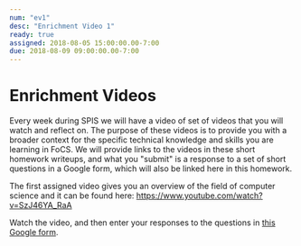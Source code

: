 ```yaml
---
num: "ev1"
desc: "Enrichment Video 1"
ready: true
assigned: 2018-08-05 15:00:00.00-7:00
due: 2018-08-09 09:00:00.00-7:00
---
```


# Enrichment Videos

Every week during SPIS we will have a video of set of videos that you will watch and reflect on.  The purpose of these videos is to provide you with a broader context for the specific technical knowledge and skills you are learning in FoCS.   We will provide links to the videos in these short homework writeups, and what you "submit" is a response to a set of short questions in a Google form, which will also be linked here in this homework.

The first assigned video gives you an overview of the field of computer science and it can be found here:
https://www.youtube.com/watch?v=SzJ46YA_RaA

Watch the video, and then enter your responses to the questions in [this Google form](https://goo.gl/forms/HYpffhEsu1AMA5TC2).

